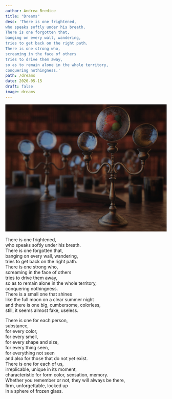 ```yaml
---
author: Andrea Bredice
title: "Dreams"
desc: 'There is one frightened,
who speaks softly under his breath.
There is one forgotten that,
banging on every wall, wandering,
tries to get back on the right path.
There is one strong who,
screaming in the face of others
tries to drive them away,
so as to remain alone in the whole territory,
conquering nothingness.'
path: /dreams
date: 2020-05-15
draft: false
image: dreams
---
```


![](../../images/dreams_b.jpg)

There is one frightened,
<br/>
who speaks softly under his breath.
<br/>
There is one forgotten that,
<br/>
banging on every wall, wandering,
<br/>
tries to get back on the right path.
<br/>
There is one strong who,
<br/>
screaming in the face of others
<br/>
tries to drive them away,
<br/>
so as to remain alone in the whole territory,
<br/>
conquering nothingness.
<br/>
There is a small one that shines
<br/>
like the full moon on a clear summer night
<br/>
and there is one big, cumbersome, colorless,
<br/>
still, it seems almost fake, useless.
<br/>

There is one for each person,
<br/>
substance,
<br/>
for every color,
<br/>
for every smell,
<br/>
for every shape and size,
<br/>
for every thing seen,
<br/>
for everything not seen
<br/>
and also for those that do not yet exist.
<br/>
There is one for each of us,
<br/>
irreplicable, unique in its moment,
<br/>
characteristic for form color, sensation, memory.
<br/>
Whether you remember or not, they will always be there,
<br/>
firm, unforgettable, locked up
<br/>
in a sphere of frozen glass.
<br/>
